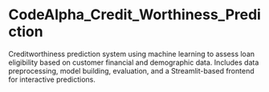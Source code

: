 # CodeAlpha_Credit_Worthiness_Prediction
Creditworthiness prediction system using machine learning to assess loan eligibility based on customer financial and demographic data. Includes data preprocessing, model building, evaluation, and a Streamlit-based frontend for interactive predictions.
